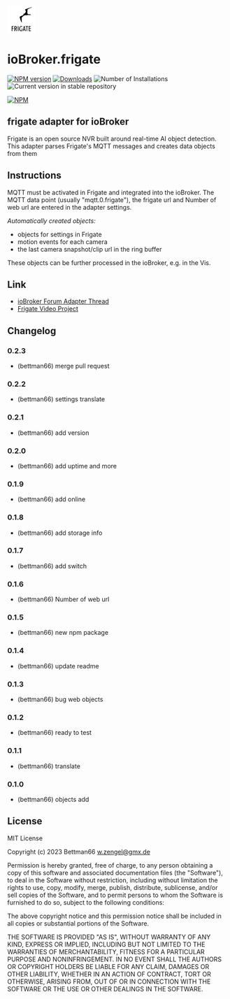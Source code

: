 ![Logo](admin/frigate.png)

# ioBroker.frigate

[![NPM version](https://img.shields.io/npm/v/iobroker.frigate.svg)](https://www.npmjs.com/package/iobroker.frigate)
[![Downloads](https://img.shields.io/npm/dm/iobroker.frigate.svg)](https://www.npmjs.com/package/iobroker.frigate)
![Number of Installations](https://iobroker.live/badges/frigate-installed.svg)
![Current version in stable repository](https://iobroker.live/badges/frigate-stable.svg)

[![NPM](https://nodei.co/npm/iobroker.frigate.png?downloads=true)](https://nodei.co/npm/iobroker.frigate/)

## frigate adapter for ioBroker

Frigate is an open source NVR built around real-time AI object detection.
This adapter parses Frigate's MQTT messages and creates data objects from them

## Instructions

MQTT must be activated in Frigate and integrated into the ioBroker.
The MQTT data point (usually "mqtt.0.frigate"), the frigate url and
Number of web url are entered in the adapter settings.

_Automatically created objects:_

-   objects for settings in Frigate
-   motion events for each camera
-   the last camera snapshot/clip url in the ring buffer

These objects can be further processed in the ioBroker, e.g. in the Vis.

## Link

-   [ioBroker Forum Adapter Thread](https://forum.iobroker.net/topic/64928/test-frigate-adapter-v0-0-1-alpha)
-   [Frigate Video Project](https://frigate.video)

## Changelog

### 0.2.3

-   (bettman66) merge pull request

### 0.2.2

-   (bettman66) settings translate

### 0.2.1

-   (bettman66) add version

### 0.2.0

-   (bettman66) add uptime and more

### 0.1.9

-   (bettman66) add online

### 0.1.8

-   (bettman66) add storage info

### 0.1.7

-   (bettman66) add switch

### 0.1.6

-   (bettman66) Number of web url

### 0.1.5

-   (bettman66) new npm package

### 0.1.4

-   (bettman66) update readme

### 0.1.3

-   (bettman66) bug web objects

### 0.1.2

-   (bettman66) ready to test

### 0.1.1

-   (bettman66) translate

### 0.1.0

-   (bettman66) objects add

## License

MIT License

Copyright (c) 2023 Bettman66 <w.zengel@gmx.de>

Permission is hereby granted, free of charge, to any person obtaining a copy
of this software and associated documentation files (the "Software"), to deal
in the Software without restriction, including without limitation the rights
to use, copy, modify, merge, publish, distribute, sublicense, and/or sell
copies of the Software, and to permit persons to whom the Software is
furnished to do so, subject to the following conditions:

The above copyright notice and this permission notice shall be included in all
copies or substantial portions of the Software.

THE SOFTWARE IS PROVIDED "AS IS", WITHOUT WARRANTY OF ANY KIND, EXPRESS OR
IMPLIED, INCLUDING BUT NOT LIMITED TO THE WARRANTIES OF MERCHANTABILITY,
FITNESS FOR A PARTICULAR PURPOSE AND NONINFRINGEMENT. IN NO EVENT SHALL THE
AUTHORS OR COPYRIGHT HOLDERS BE LIABLE FOR ANY CLAIM, DAMAGES OR OTHER
LIABILITY, WHETHER IN AN ACTION OF CONTRACT, TORT OR OTHERWISE, ARISING FROM,
OUT OF OR IN CONNECTION WITH THE SOFTWARE OR THE USE OR OTHER DEALINGS IN THE
SOFTWARE.
